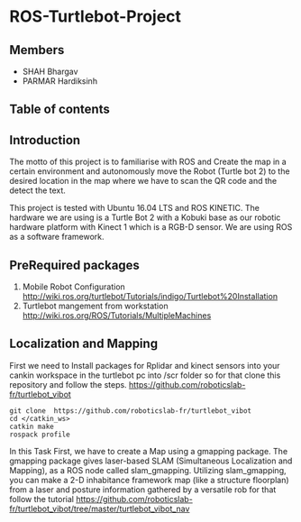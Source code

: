 # ROS-Turtlebot-Project


## Members 
  * SHAH Bhargav
  * PARMAR Hardiksinh
  
## Table of contents
  
  
## Introduction
 The motto of this project is to familiarise with ROS and Create the map in a certain environment and autonomously move the Robot (Turtle bot 2) to the desired location in the map where we have to scan the QR code and the detect the text. 
 
 This project is tested with Ubuntu 16.04 LTS and ROS KINETIC. The hardware we are using is a Turtle Bot 2 with a Kobuki base as our robotic hardware platform with Kinect 1 which is a RGB-D sensor. We are using ROS as a software framework.
 
 ## PreRequired packages
 
 1) Mobile Robot Configuration http://wiki.ros.org/turtlebot/Tutorials/indigo/Turtlebot%20Installation
 2) Turtlebot mangement from workstation http://wiki.ros.org/ROS/Tutorials/MultipleMachines
 
 ## Localization and Mapping 
 First we need to Install packages for Rplidar and kinect sensors into your cankin workspace in the turtlebot pc into /scr folder so for that clone this repository and follow the steps.
https://github.com/roboticslab-fr/turtlebot_vibot
```
git clone  https://github.com/roboticslab-fr/turtlebot_vibot
cd </catkin_ws>
catkin make
rospack profile
```
In this Task First, we have to create a Map using a gmapping package. The gmapping package gives laser-based SLAM      (Simultaneous Localization and Mapping), as a ROS node called slam_gmapping. Utilizing slam_gmapping, you can make a 2-D inhabitance framework map (like a structure floorplan) from a laser and posture information gathered by a versatile rob
for that follow the tutorial https://github.com/roboticslab-fr/turtlebot_vibot/tree/master/turtlebot_vibot_nav



 
 
 
